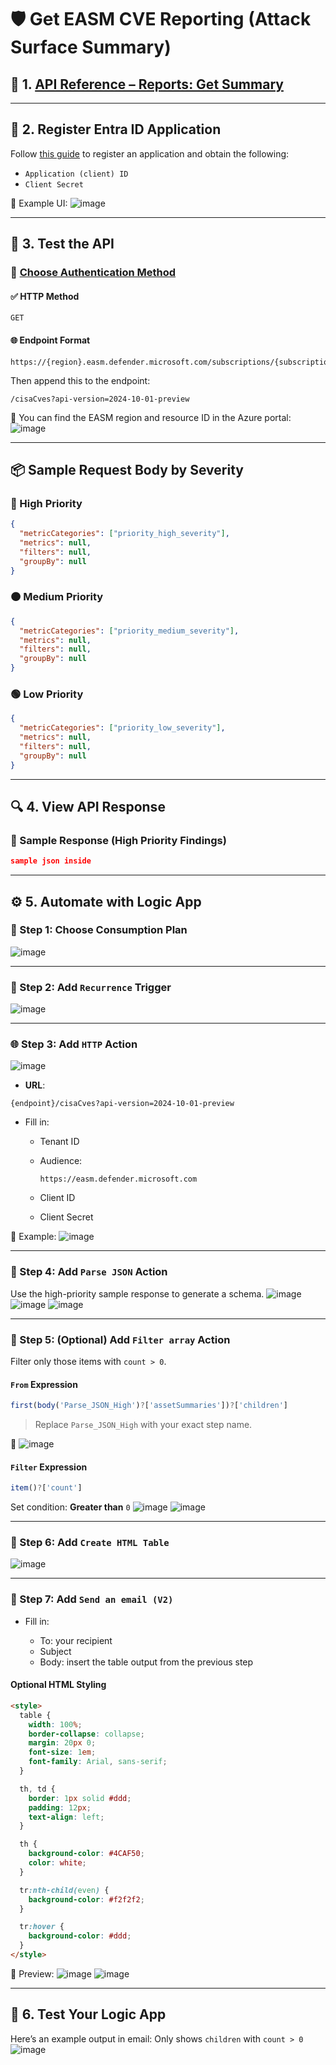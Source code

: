 # 🛡️ Get EASM CVE Reporting (Attack Surface Summary)

## 📘 1. [API Reference – Reports: Get Summary](https://learn.microsoft.com/en-us/rest/api/defenderforeasm/dataplanepreview/reports/get-summary?view=rest-defenderforeasm-dataplanepreview-2024-10-01-preview&tabs=HTTP)

---

## 🔐 2. Register Entra ID Application

Follow [this guide](https://learn.microsoft.com/en-us/graph/auth-register-app-v2) to register an application and obtain the following:

* `Application (client) ID`
* `Client Secret`

📸 Example UI:
![image](https://github.com/user-attachments/assets/34c7aa0f-19ea-436d-a59a-cbfb74d784a2)

---

## 🧪 3. Test the API

### 🔑 [Choose Authentication Method](https://learn.microsoft.com/en-us/rest/api/defenderforeasm/authentication#client-service-principal)

#### ✅ HTTP Method

```
GET
```

#### 🌐 Endpoint Format

```
https://{region}.easm.defender.microsoft.com/subscriptions/{subscriptionId}/resourceGroups/{resourceGroupName}/workspaces/{workspaceName}
```

Then append this to the endpoint:

```
/cisaCves?api-version=2024-10-01-preview
```

📸 You can find the EASM region and resource ID in the Azure portal:
![image](https://github.com/user-attachments/assets/8698fa29-07f2-4d2a-9387-5666fbf9f13c)

---

## 📦 Sample Request Body by Severity

### 🔴 High Priority

```json
{
  "metricCategories": ["priority_high_severity"],
  "metrics": null,
  "filters": null,
  "groupBy": null
}
```

### 🟠 Medium Priority

```json
{
  "metricCategories": ["priority_medium_severity"],
  "metrics": null,
  "filters": null,
  "groupBy": null
}
```

### 🟢 Low Priority

```json
{
  "metricCategories": ["priority_low_severity"],
  "metrics": null,
  "filters": null,
  "groupBy": null
}
```

---

## 🔍 4. View API Response

### 📂 Sample Response (High Priority Findings)

```json
sample json inside
```

---

## ⚙️ 5. Automate with Logic App

### 🧭 Step 1: Choose Consumption Plan

![image](https://github.com/user-attachments/assets/6bbf0a66-e5d4-46de-bcdb-a513cba488f6)

---

### 🔁 Step 2: Add `Recurrence` Trigger

![image](https://github.com/user-attachments/assets/a462fdf9-d87f-45d0-85cf-99dc2cf64bb5)

---

### 🌐 Step 3: Add `HTTP` Action

![image](https://github.com/user-attachments/assets/63f297f7-05b4-4a0a-915b-9032423c5fe5)

* **URL**:

```
{endpoint}/cisaCves?api-version=2024-10-01-preview
```

* Fill in:

  * Tenant ID
  * Audience:

    ```
    https://easm.defender.microsoft.com
    ```
  * Client ID
  * Client Secret

📸 Example:
![image](https://github.com/user-attachments/assets/8cbe9e9c-f0bf-4241-88f3-d9477971aec3)

---

### 🧩 Step 4: Add `Parse JSON` Action

Use the high-priority sample response to generate a schema.
![image](https://github.com/user-attachments/assets/f4e2eaeb-1c76-4d79-918a-18310e2ae6c8)
![image](https://github.com/user-attachments/assets/5e360ae0-993e-4db4-8d4e-69776bd7fe2c)
![image](https://github.com/user-attachments/assets/71baaeab-7481-4c26-9d46-593dac035d47)

---

### 🧹 Step 5: (Optional) Add `Filter array` Action

Filter only those items with `count > 0`.

#### `From` Expression

```js
first(body('Parse_JSON_High')?['assetSummaries'])?['children']
```

> Replace `Parse_JSON_High` with your exact step name.

📸
![image](https://github.com/user-attachments/assets/25cb83f3-24f6-480c-b7e0-6982483dcd80)

#### `Filter` Expression

```js
item()?['count']
```

Set condition: **Greater than** `0`
![image](https://github.com/user-attachments/assets/d78d1adb-b623-4319-872d-5ae056aebde1)
![image](https://github.com/user-attachments/assets/f40fb039-4108-4585-a3a8-403b1d3cb686)

---

### 🧾 Step 6: Add `Create HTML Table`

![image](https://github.com/user-attachments/assets/4c8628f6-f052-436c-9fcf-e6f0e04ea91c)

---

### 📧 Step 7: Add `Send an email (V2)`

* Fill in:

  * To: your recipient
  * Subject
  * Body: insert the table output from the previous step

#### Optional HTML Styling

```html
<style>
  table {
    width: 100%;
    border-collapse: collapse;
    margin: 20px 0;
    font-size: 1em;
    font-family: Arial, sans-serif;
  }

  th, td {
    border: 1px solid #ddd;
    padding: 12px;
    text-align: left;
  }

  th {
    background-color: #4CAF50;
    color: white;
  }

  tr:nth-child(even) {
    background-color: #f2f2f2;
  }

  tr:hover {
    background-color: #ddd;
  }
</style>
```

📸 Preview:
![image](https://github.com/user-attachments/assets/e1b2ec36-98da-4dfd-aef3-a2e2b6922028)
![image](https://github.com/user-attachments/assets/b1ddf00a-68a0-4bf1-9412-87fd223d9e3f)

---

## 🧪 6. Test Your Logic App

Here’s an example output in email:
Only shows `children` with `count > 0`
![image](https://github.com/user-attachments/assets/66feda75-15c1-4141-ac5b-040752edaf89)

